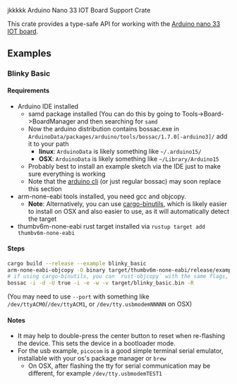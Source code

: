 jkkkkk Arduino Nano 33 IOT Board Support Crate

This crate provides a type-safe API for working with the [Arduino nano 33 IOT board](https://store.arduino.cc/usa/nano-33-iot).

## Examples
### Blinky Basic
#### Requirements
 - Arduino IDE installed
    - samd package installed (You can do this by going to Tools->Board->BoardManager and then searching for `samd`
    - Now the arduino distribution contains bossac.exe in `ArduinoData/packages/arduino/tools/bossac/1.7.0[-arduino3]/` add it to your path
       - **linux**: `ArduinoData` is likely something like `~/.arduino15/`
       - **OSX**: `ArduinoData` is likely something like `~/Library/Arduino15`
    - Probably best to install an example sketch via the IDE just to make sure everything is working
    - Note that the [arduino cli](https://github.com/arduino/arduino-cli) (or just regular bossac) may soon replace this section
 - arm-none-eabi tools installed, you need gcc and objcopy.
   -  **Note**: Alternatively, you can use [cargo-binutils](https://github.com/rust-embedded/cargo-binutils), which is likely easier to install on OSX and also easier to use, as it will automatically detect the target
 - thumbv6m-none-eabi rust target installed via `rustup target add thumbv6m-none-eabi`

#### Steps
```bash
cargo build --release --example blinky_basic
arm-none-eabi-objcopy -O binary target/thumbv6m-none-eabi/release/examples/blinky_basic target/blinky_basic.bin
# if using cargo-binutils, you can `rust-objcopy` with the same flags, or combine the previous 2 steps with `cargo objcopy`
bossac -i -d -U true -i -e -w -v target/blinky_basic.bin -R
```
(You may need to use `--port` with something like `/dev/ttyACM0`/`/dev/ttyACM1`, or `/dev/tty.usbmodemNNNNN` on OSX)

#### Notes
 - It may help to double-press the center button to reset when re-flashing the device. This sets the device in a bootloader mode.
 - For the usb example, `picocom` is a good simple terminal serial emulator, installable with your os's package manager or `brew`
   - On OSX, after flashing the tty for serial communication may be different, for example `/dev/tty.usbmodemTEST1`

